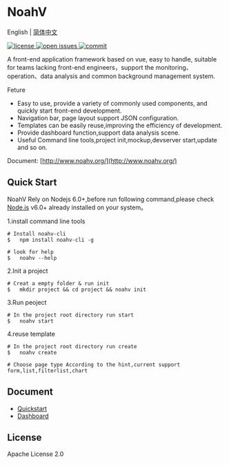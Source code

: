 # NoahV

English | [简体中文](./README_ch.md)



<a href="https://github.com/baidu/NoahV/blob/master/LICENSE">
<img src="https://img.shields.io/github/license/baidu/NoahV.svg?style=popout-square" alt="license">
</a>

<a href="https://github.com/baidu/NoahV/issues">
<img src="https://img.shields.io/github/issues/baidu/NoahV.svg?style=flat-square" alt="open issues">
</a>

<a href="https://github.com/baidu/NoahV/commits/master">
	<img src="https://img.shields.io/github/commit-activity/w/baidu/NoahV.svg?style=flat-square" alt="commit">
</a>

A front-end application framework based on vue, easy to handle, suitable for teams lacking front-end engineers，support the monitoring、operation、data analysis and common background management system.


Feture

* Easy to use, provide a variety of commonly used components, and quickly start front-end development.
* Navigation bar, page layout support JSON configuration.
* Templates can be easily reuse,improving the efficiency of development.
* Provide dashboard function,support data analysis scene.
* Useful Command line tools,project init,mockup,devserver start,update and so on.

Document: [http://www.noahv.org/](http://www.noahv.org/)

## Quick Start

NoahV Rely on Nodejs 6.0+,before run following command,please check <a href="https://nodejs.org/en/">Node.js</a> v6.0+ already installed on your system。

1.install command line tools

```shell
# Install noahv-cli
$   npm install noahv-cli -g

# look for help
$   noahv --help
```

2.Init a project

```shell
# Creat a empty folder & run init
$   mkdir project && cd project && noahv init

```

3.Run peoject

```shell
# In the project root directory run start
$   noahv start 
```

4.reuse template

```shell
# In the project root directory run create
$   noahv create

# Choose page type According to the hint,current support form,list,filterlist,chart
```

## Document

* [Quickstart](http://www.noahv.org/#/guide/quickstart)
* [Dashboard](http://www.noahv.org/#/doc/view/guide)


## License

Apache License 2.0
